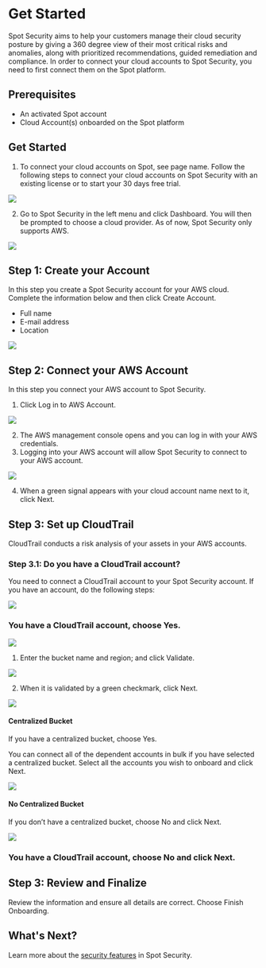 <meta name="robots" content="noindex">

# Get Started

Spot Security aims to help your customers manage their cloud security posture by giving a 360 degree view of their most critical risks and anomalies, along with prioritized recommendations, guided remediation and compliance. In order to connect your cloud accounts to Spot Security, you need to first connect them on the Spot platform.

## Prerequisites
* An activated Spot account
* Cloud Account(s) onboarded on the Spot platform

## Get Started

1. To connect your cloud accounts on Spot, see page name. Follow the following steps to connect your cloud accounts on Spot Security with an existing license or to start your 30 days free trial.

<img src="/spot-security/_media/getting-started-a.png" />

2. Go to Spot Security in the left menu and click Dashboard. You will then be prompted to choose a cloud provider. As of now, Spot Security only supports AWS.

<img src="/spot-security/_media/getting-started-b.png" />

## Step 1: Create your Account

In this step you create a Spot Security account for your AWS cloud. Complete the information below and then click Create Account.
* Full name
* E-mail address
* Location

<img src="/spot-security/_media/getting-started-c.png" />

## Step 2: Connect your AWS Account
In this step you connect your AWS account to Spot Security.
1. Click Log in to AWS Account.

<img src="/spot-security/_media/getting-started-d.png" />

2. The AWS management console opens and you can log in with your AWS credentials.
3. Logging into your AWS account will allow Spot Security to connect to your AWS account.

<img src="/spot-security/_media/getting-started-e.png" />

4. When a green signal appears with your cloud account name next to it, click Next.

## Step 3: Set up CloudTrail

CloudTrail conducts a risk analysis of your assets in your AWS accounts.

### Step 3.1: Do you have a CloudTrail account?

You need to connect a CloudTrail account to your Spot Security account. If you have an account, do the following steps:

<img src="/spot-security/_media/getting-started-f.png" />

### You have a CloudTrail account, choose Yes.

<img src="/spot-security/_media/getting-started-g.png" />

1. Enter the bucket name and region; and click Validate.

<img src="/spot-security/_media/getting-started-j.png" />

2. When it is validated by a green checkmark, click Next.

<img src="/spot-security/_media/getting-started-k.png" />

#### Centralized Bucket

If you have a centralized bucket, choose Yes.

You can connect all of the dependent accounts in bulk if you have selected a centralized bucket. Select all the accounts you wish to onboard and click Next.

<img src="/spot-security/_media/getting-started-h.png" />

#### No Centralized Bucket

If you don’t have a centralized bucket, choose No and click Next.

<img src="/spot-security/_media/getting-started-i.png" />

### You have a CloudTrail account, choose No and click Next.

## Step 3: Review and Finalize

Review the information and ensure all details are correct. Choose Finish Onboarding.

## What's Next?

Learn more about the [security features](spot-security/features/) in Spot Security.
